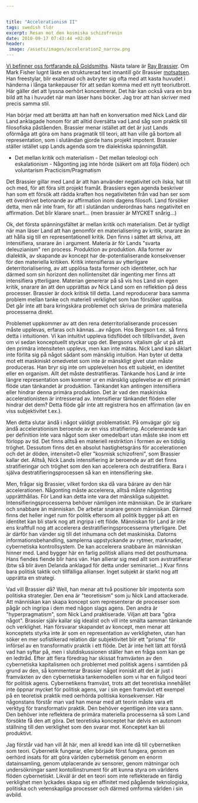 ```yaml
---


title: "Accelerationism II"
tags: swedish tldr
excerpt: Resan mot den kosmiska schizofrenin
date: 2010-09-17 07:43:44 +02:00
header:
 image: /assets/images/acceleration2_narrow.png
---
```


[Vi befinner oss fortfarande på Goldsmiths](2010-09-16-accelerationism-i-nick-land-skynet-och-den-cybernetiska-intensifieringen.html). Nästa talare är [Ray Brassier](http://en.wikipedia.org/wiki/Ray_Brassier). Om Mark Fisher lugnt läste en strukturerad text innantill gör Brassier [motsatsen](http://www.youtube.com/watch?v=fbQ6p0ZwW_s). Han freestylar, blir exalterad och avbryter sig ofta med att kasta huvudet i händerna i långa tankepauser för att sedan komma med ett nytt teoriutbrott. Här gäller det att lyssna oerhört koncentrerat. Det här kan också vara en bra bild att ha i huvudet när man läser hans böcker. Jag tror att han skriver med precis samma stil.

Han börjar med att berätta att han haft en konversation med Nick Land där Land anklagade honom för att alltid översätta vad Land såg som praktik till filosofiska påståenden. Brassier menar istället att det är just Lands oförmåga att göra om hans pragmatik till teori, att han ville gå bortom all representation, som i slutändan gjorde hans projekt impotent. Brassier ställer istället upp Lands agenda som tre dialektiska spänningsfält.

- Det mellan kritik och materialism - Det mellan teleologi och eskalationism - Någonting jag inte hörde (säkert om att följa flöden) och voluntarism Practicism/Pragmatism

Det Brassier gillar med Land är att han använder negativitet och ilska, hat till och med, för att föra sitt projekt framåt. Brassiers egen agenda beskriver han som ett försök att rädda kraften hos negativiteten från vad han ser som ett överdrivet betonande av affirmation inom dagens filosofi. Land försöker detta, men når inte fram, för att i slutändan underordnas hans negativitet en affirmation. Det blir klarare snart… (men brassier är MYCKET snårig…)

Ok, det första spänningsfältet är mellan kritik och materialism. Det är tydligt när man läser Land att han genomför en materialisering av kritik, snarare än att hålla sig till en representationell kritik. Den finns i sättet att skriva, att intensifiera, snarare än i argument. Materia är för Lands "svarta deleuzianism" ren process. Produktion av produktion. Alla former av dialektik, av skapande av koncept har de-potentialiserande konsekvenser för den materiella kritiken. Kritik intensifieras av ytterligare deterritorialisering, av att upplösa fasta former och identiteter, och har därmed som sin horizont den nollintensitet där ingenting mer finns att intensifiera ytterligare. Materian genererar på så vis hos Land sin egen kritik, snarare än att den upprättas av Nick Land som en reflektion på dess processer. Brassier är dock kritisk till detta. Land reproducerar bara samma problem mellan tanke och materiell verklighet som han försöker upplösa. Det går inte att bara kringskära problemet och skriva de primära materiella processerna direkt.

Problemet uppkommer av att den rena deterritorialiserande processen måste upplevas, erfaras och kännas…av någon. Hos Bergson t.ex. så finns detta i intuitionen. Vi kan intuitivt uppleva tidsflödet och tillblivandet, även om vi sedan konceptuellt styckar upp det. Bergsons vitalism går ut på att den primära intensiteten upplevs, men kan inte mätas. Nick Land kan såklart inte förlita sig på något sådant som mänsklig intuition. Han byter ut detta mot ett maskiniskt omedvetet som inte är mänskligt givet utan måste produceras. Han bryr sig inte om upplevelsen hos ett subjekt, en identitet eller en organism. Allt det måste destratifieras. Tänkande hos Land är inte längre representation som kommer ur en mänsklig upplevelse av ett primärt flöde utan tänkandet är produktion. Tänkandet kan antingen intensifiera eller hindrar denna primära produktion. Det är vad den maskiniska accelerationisten är intresserad av. Intensifierar tänkandet flöden eller hindrar det dem? Detta flöde går inte att registrera hos en affirmation (av en viss subjektivitet t.ex.).

Men detta slutar ändå i något väldigt problematiskt. På omvägar gör sig ändå accelerationism beroende av en viss stratifiering. Accelererande kan per definition inte vara något som sker omedelbart utan måste ske inom ett förlopp av tid. Det finns alltså en materiell restriktion i formen av en tidslig tröghet. Dessutom finns det en absolut hastighetsgräns för accelerationen och det är döden, intensitet=0 eller "kosmisk schizofreni", som Brassier kallar det. Alltså, Nick Lands intensifiering är beroende av att det finns stratifieringar och tröghet som den kan accelerera och destratifiera. Bara i själva destratifieringsprocessen så kan en intensifiering ske.

Men, frågar sig Brassier, vilket fordon ska då vara bärare av den här accelerationen. Någonting måste accelerera, alltså måste någonting upprätthållas. För Land kan detta inte vara det mänskliga subjektet. Intensifieringsprocesserna behöver nämligen inte människan. De är starkare och snabbare än människan. De arbetar snarare genom människan. Därmed finns det heller inget rum för politik eftersom all politik bygger på att en identitet kan bli stark nog att ingripa i ett flöde. Människan för Land är inte ens kraftfull nog att accelerera destratifieringsprocesserna ytterligare. Det är därför han vänder sig till det inhumana och det maskiniska. Datorns informationsbehandling, samplerna uppstyckande av rytmer, marknader, cybernetiska kontrollsystem. De kan accelerera snabbare än människan hinner med. Land bygger här en farlig politisk allians med det posthumana. Hans fiendes fiende blir hans vän. Han allierar sig med allt som avstratifierar (btw så blir även Delanda anklagad för detta under seminariet...) Kvar finns bara politisk taktik och tillfälliga allianser. Inget subjekt är starkt nog att upprätta en strategi.

Vad vill Brassier då? Well, han menar att två positioner blir impotenta som politiska strategier. Den ena är "teoretisism" som ju Nick Land attackerade. Att människan kan skapa koncept som representerar de processer som pågår och ingripa i dem med någon slags agens. Den andra är "hyperpragmatism", som Nick Land praktiserade. Viljan att bara "göra något". Brassier själv kallar sig idealist och vill inte smälta samman tänkande och verklighet. Han försvarar skapandet av koncept, men menar att konceptets styrka inte är som en representation av verkligheten, utan han söker en mer sofistikerad relation där subjektivitet blir ett "prisma" för införsel av en transformativ praktik i ett flöde. Det är inte helt lätt att förstå vad han syftar på, men i slutdiskussionen ställer han en fråga som kan ge en ledtråd. Efter att flera föredrag har skissat framväxten av den cybernetiska kapitalismen och problemet med politisk agens i samtiden på grund av den, så kommenterar Brassier något ironiskt att det är just i framväxten av den cybernetiska tankemodellen som vi har en fullgod teori för politisk agens. Cybernetikens framväxt, trots att det teoretiska innehållet inte öppnar mycket för politisk agens, var i sin egen framväxt ett exempel på en teoretisk praktik med oerhörda politiska konsekvenser. Här någonstans förstår man vad han menar med att teorin måste vara ett verktyg för transformativ praktik. Den behöver egentligen inte vara sann. Den behöver inte reflektera de primära materiella processerna så som Land försökte få den att göra. Det teoretiska konceptet har delvis en autonom ställning till den verklighet som den svarar mot. Konceptet kan bli produktivt.

Jag förstår vad han vill åt här, men all kredd kan inte då till cybernetiken som teori. Cybernetik fungerar, eller började först fungera, genom en oerhörd insats för att göra världen cybernetisk genom en enorm datainsamling, genom utplacerande av sensorer, genom mätningar och undersökningar samt kontollinstrument för att kunna styra om världens flöden cybernetiskt. Likväl är det en teori som inte reflekterade en färdig verklighet men lyckades skapa sig en affinitet med pågående teknologiska, politiska och vetenskapliga processer och därmed omforma världen i sin avbild.
